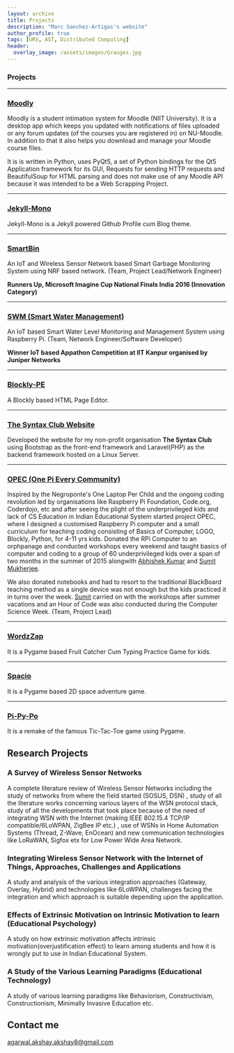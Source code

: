 ```yaml
---
layout: archive
title: Projects
description: "Marc Sanchez-Artigas's website"
author_profile: true
tags: [URV, AST, Distributed Computing]
header:
  overlay_image: /assets/images/Grauges.jpg
---
```


<style>
  .archive p {
     font-size: 16px;
   }
   .archive ul > li {
     font-size: 16px;
   }
</style>


### Projects

***

### [Moodly](https://github.com/AkshayAgarwal007/Moodly)
Moodly is a student intimation system for Moodle (NIIT University). It is a desktop app which keeps you updated with notifications of files uploaded or any forum updates (of the courses you are registered in) on NU-Moodle. In addition to that it also helps you download and manage your Moodle course files.

It is is written in Python, uses PyQt5, a set of Python bindings for the Qt5 Application framework for its GUI, Requests for sending HTTP requests and BeautifulSoup for HTML parsing and does not make use of any Moodle API because it was intended to be a Web Scrapping Project.

***

### [Jekyll-Mono](https://github.com/AkshayAgarwal007/Jekyll-Mono)
Jekyll-Mono is a Jekyll powered Github Profile cum Blog theme.

***

### [SmartBin]("https://news.microsoft.com/en-in/microsoft-announces-india-winners-of-the-14th-edition-of-imagine-cup/#sm.00008z5pm019sbdazyadt8jlmmj73")
An IoT and Wireless Sensor Network based Smart Garbage Monitoring System using NRF based network.
(Team, Project Lead/Network Engineer)

**Runners Up, Microsoft Imagine Cup National Finals India 2016 (Innovation Category)**

***

### [SWM (Smart Water Management)]("#")
An IoT based Smart Water Level Monitoring and Management System using Raspberry Pi. (Team, Network Engineer/Software Developer)

**Winner IoT based Appathon Competition at IIT Kanpur organised by Juniper Networks**

***

### [Blockly-PE](https://github.com/AkshayAgarwal007/Blockly-PE)
A Blockly based  HTML Page  Editor.

***

### [ The Syntax Club Website]("#")
Developed the website for my non-profit organisation **The Syntax Club** using Bootstrap as the front-end framework and Laravel(PHP) as the backend framework hosted on a Linux Server. 

***

### [ OPEC (One Pi Every Community) ]("") 
Inspired by the Negroponte's One Laptop Per Child and the ongoing coding revolution led by organisations like Raspberry Pi Foundation, Code.org, Coderdojo, etc and after seeing the plight of the underprivileged kids and lack of CS Education in Indian Educational System started project OPEC, where I designed a customised Raspberry Pi computer and a small curriculum for teaching coding consisting of Basics of Computer, LOGO, Blockly, Python, for 4-11 yrs kids. Donated the RPi Computer to an orphpanage and conducted workshops every weekend and taught basics of computer and coding to a group of 60 underprivileged kids over a span of two months in the summer of 2015 alongwith [Abhishek Kumar]() and [Sumit Mukherjee](). 

We also donated notebooks and had to resort to the traditional BlackBoard teaching method as a single device was not enough but the kids practiced it in turns over the week. [Sumit]("") carried on with the workshops after summer vacations and an Hour of Code was also conducted during the Computer Science Week. (Team, Project Lead)

***

### [WordzZap]("#")

It is a Pygame based Fruit Catcher Cum Typing Practice Game for kids.

***

### [Spacio](https://AkshayAgarwal007/Spacio)

It is a Pygame based 2D space adventure game. 

***

### [Pi-Py-Po](https://AkshayAgarwal007/Pi-Py-Po)

It is a remake of the famous Tic-Tac-Toe game using Pygame.   


## Research Projects

### A Survey of Wireless Sensor Networks

   A complete literature review of Wireless Sensor Networks including the study of networks from where the field started (SOSUS, DSN) , study of all the literature works concerning various layers of the WSN protocol stack, study of all the developments that took place because of the need of integrating WSN with the Internet (making IEEE 802.15.4 TCP/IP compatible/6LoWPAN,  ZigBee IP etc.) , use of WSNs in Home Automation Systems (Thread, Z-Wave, EnOcean) and new communication technologies like LoRaWAN, Sigfox etx for Low Power Wide Area Network.
   
### Integrating Wireless Sensor Network with the Internet of Things, Approaches, Challenges and Applications

   A study and analysis of the various integration approaches (Gateway, Overlay, Hybrid) and technologies like 6LoWPAN, challenges facing the integration and which approach is suitable depending upon the application.

### Effects of Extrinsic Motivation on Intrinsic Motivation to learn (Educational Psychology)

A study on how extrinsic motivation affects intrinsic motivation(overjustification effect) to learn among students and how it is wrongly put to use in Indian Educational System.


### A Study of the Various Learning Paradigms (Educational Technology)

A study of various learning paradigms like Behaviorism, Constructivism, Constructionism, Minimally Invasive Education etc.


## Contact me

[agarwal.akshay.akshay8@gmail.com](mailto:agarwal.akshay.akshay8@gmail.com)

